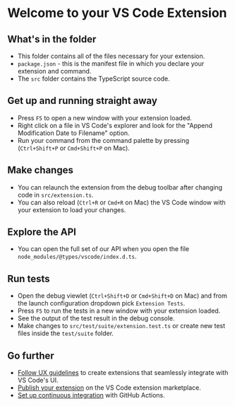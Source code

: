 # Welcome to your VS Code Extension

## What's in the folder

* This folder contains all of the files necessary for your extension.
* `package.json` - this is the manifest file in which you declare your extension and command.
* The `src` folder contains the TypeScript source code.

## Get up and running straight away

* Press `F5` to open a new window with your extension loaded.
* Right click on a file in VS Code's explorer and look for the "Append Modification Date to Filename" option.
* Run your command from the command palette by pressing (`Ctrl+Shift+P` or `Cmd+Shift+P` on Mac).

## Make changes

* You can relaunch the extension from the debug toolbar after changing code in `src/extension.ts`.
* You can also reload (`Ctrl+R` or `Cmd+R` on Mac) the VS Code window with your extension to load your changes.

## Explore the API

* You can open the full set of our API when you open the file `node_modules/@types/vscode/index.d.ts`.

## Run tests

* Open the debug viewlet (`Ctrl+Shift+D` or `Cmd+Shift+D` on Mac) and from the launch configuration dropdown pick `Extension Tests`.
* Press `F5` to run the tests in a new window with your extension loaded.
* See the output of the test result in the debug console.
* Make changes to `src/test/suite/extension.test.ts` or create new test files inside the `test/suite` folder.

## Go further

* [Follow UX guidelines](https://code.visualstudio.com/api/ux-guidelines/overview) to create extensions that seamlessly integrate with VS Code's UI.
* [Publish your extension](https://code.visualstudio.com/api/working-with-extensions/publishing-extension) on the VS Code extension marketplace.
* [Set up continuous integration](https://code.visualstudio.com/api/working-with-extensions/continuous-integration) with GitHub Actions.
